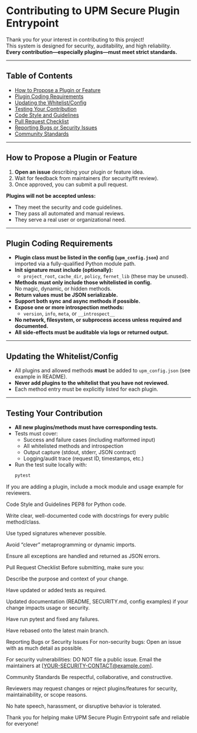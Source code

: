 # Contributing to UPM Secure Plugin Entrypoint

Thank you for your interest in contributing to this project!  
This system is designed for security, auditability, and high reliability.  
**Every contribution—especially plugins—must meet strict standards.**

---

## Table of Contents

- [How to Propose a Plugin or Feature](#how-to-propose-a-plugin-or-feature)
- [Plugin Coding Requirements](#plugin-coding-requirements)
- [Updating the Whitelist/Config](#updating-the-whitelistconfig)
- [Testing Your Contribution](#testing-your-contribution)
- [Code Style and Guidelines](#code-style-and-guidelines)
- [Pull Request Checklist](#pull-request-checklist)
- [Reporting Bugs or Security Issues](#reporting-bugs-or-security-issues)
- [Community Standards](#community-standards)

---

## How to Propose a Plugin or Feature

1. **Open an issue** describing your plugin or feature idea.
2. Wait for feedback from maintainers (for security/fit review).
3. Once approved, you can submit a pull request.

**Plugins will not be accepted unless:**
- They meet the security and code guidelines.
- They pass all automated and manual reviews.
- They serve a real user or organizational need.

---

## Plugin Coding Requirements

- **Plugin class must be listed in the config (`upm_config.json`)** and imported via a fully-qualified Python module path.
- **Init signature must include (optionally):**
  - `project_root`, `cache_dir`, `policy`, `fernet_lib` (these may be unused).
- **Methods must only include those whitelisted in config.**  
  No magic, dynamic, or hidden methods.
- **Return values must be JSON serializable.**
- **Support both sync and async methods if possible.**
- **Expose one or more introspection methods:**  
  - `version`, `info`, `meta`, or `__introspect__`
- **No network, filesystem, or subprocess access unless required and documented.**
- **All side-effects must be auditable via logs or returned output.**

---

## Updating the Whitelist/Config

- All plugins and allowed methods **must** be added to `upm_config.json` (see example in README).
- **Never add plugins to the whitelist that you have not reviewed.**
- Each method entry must be explicitly listed for each plugin.

---

## Testing Your Contribution

- **All new plugins/methods must have corresponding tests.**
- Tests must cover:
  - Success and failure cases (including malformed input)
  - All whitelisted methods and introspection
  - Output capture (stdout, stderr, JSON contract)
  - Logging/audit trace (request ID, timestamps, etc.)
- Run the test suite locally with:
  ```bash
  pytest
If you are adding a plugin, include a mock module and usage example for reviewers.

Code Style and Guidelines
PEP8 for Python code.

Write clear, well-documented code with docstrings for every public method/class.

Use typed signatures whenever possible.

Avoid “clever” metaprogramming or dynamic imports.

Ensure all exceptions are handled and returned as JSON errors.

Pull Request Checklist
Before submitting, make sure you:

 Describe the purpose and context of your change.

 Have updated or added tests as required.

 Updated documentation (README, SECURITY.md, config examples) if your change impacts usage or security.

 Have run pytest and fixed any failures.

 Have rebased onto the latest main branch.

Reporting Bugs or Security Issues
For non-security bugs:
Open an issue with as much detail as possible.

For security vulnerabilities:
DO NOT file a public issue.
Email the maintainers at [YOUR-SECURITY-CONTACT@example.com].

Community Standards
Be respectful, collaborative, and constructive.

Reviewers may request changes or reject plugins/features for security, maintainability, or scope reasons.

No hate speech, harassment, or disruptive behavior is tolerated.

Thank you for helping make UPM Secure Plugin Entrypoint safe and reliable for everyone!
